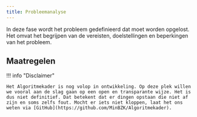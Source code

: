 ```yaml
--- 
title: Probleemanalyse
---
```


In deze fase wordt het probleem gedefinieerd dat moet worden opgelost. Het omvat het begrijpen van de vereisten, doelstellingen en beperkingen van het probleem.

## Maatregelen

<!-- list levenscyclus/probleemanalayse -->
    
!!! info "Disclaimer"

    Het Algoritmekader is nog volop in ontwikkeling. Op deze plek willen we vooral aan de slag gaan op een open en transparante wijze. Het is dus niet definitief. Dat betekent dat er dingen opstaan die niet af zijn en soms zelfs fout. Mocht er iets niet kloppen, laat het ons weten via [GitHub](https://github.com/MinBZK/Algoritmekader).
